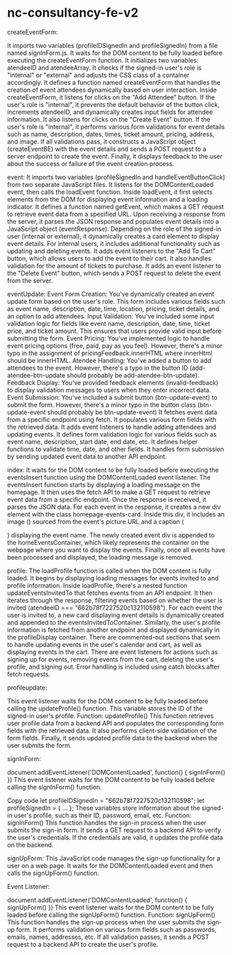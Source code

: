 # nc-consultancy-fe-v2

createEventForm:

It imports two variables (profileIDSignedIn and profileSignedIn) from a file named signInForm.js.
It waits for the DOM content to be fully loaded before executing the createEventForm function.
It initializes two variables: atendeeID and atendeeArray.
It checks if the signed-in user's role is "internal" or "external" and adjusts the CSS class of a container accordingly.
It defines a function named createEventForm that handles the creation of event attendees dynamically based on user interaction.
Inside createEventForm, it listens for clicks on the "Add Attendee" button. If the user's role is "internal", it prevents the default behavior of the button click, increments atendeeID, and dynamically creates input fields for attendee information.
It also listens for clicks on the "Create Event" button. If the user's role is "internal", it performs various form validations for event details such as name, description, dates, times, ticket amount, pricing, address, and image.
If all validations pass, it constructs a JavaScript object (createEventBE) with the event details and sends a POST request to a server endpoint to create the event.
Finally, it displays feedback to the user about the success or failure of the event creation process.

event:
It imports two variables (profileSignedIn and handleEventButtonClick) from two separate JavaScript files.
It listens for the DOMContentLoaded event, then calls the loadEvent function.
Inside loadEvent, it first selects elements from the DOM for displaying event information and a loading indicator.
It defines a function named getEvent, which makes a GET request to retrieve event data from a specified URL.
Upon receiving a response from the server, it parses the JSON response and populates event details into a JavaScript object (eventResponse).
Depending on the role of the signed-in user (internal or external), it dynamically creates a card element to display event details.
For internal users, it includes additional functionality such as updating and deleting events.
It adds event listeners to the "Add To Cart" button, which allows users to add the event to their cart. It also handles validation for the amount of tickets to purchase.
It adds an event listener to the "Delete Event" button, which sends a POST request to delete the event from the server.

eventUpdate:
Event Form Creation: You've dynamically created an event update form based on the user's role. This form includes various fields such as event name, description, date, time, location, pricing, ticket details, and an option to add attendees.
Input Validation: You've included some input validation logic for fields like event name, description, date, time, ticket price, and ticket amount. This ensures that users provide valid input before submitting the form.
Event Pricing: You've implemented logic to handle event pricing options (free, paid, pay as you feel). However, there's a minor typo in the assignment of pricingFeedback.innerHTML where innerHtml should be innerHTML.
Atendee Handling: You've added a button to add attendees to the event. However, there's a typo in the button ID (add-atendee-btn-update should probably be add-atendee-btn-update).
Feedback Display: You've provided feedback elements (invalid-feedback) to display validation messages to users when they enter incorrect data.
Event Submission: You've included a submit button (btn-update-event) to submit the form. However, there's a minor typo in the button class (btn-update-event should probably be btn-update-event)
It fetches event data from a specific endpoint using fetch.
It populates various form fields with the retrieved data.
It adds event listeners to handle adding attendees and updating events.
It defines form validation logic for various fields such as event name, description, start date, end date, etc.
It defines helper functions to validate time, date, and other fields.
It handles form submission by sending updated event data to another API endpoint.

index:
It waits for the DOM content to be fully loaded before executing the eventsInsert function using the DOMContentLoaded event listener.
The eventsInsert function starts by displaying a loading message on the homepage.
It then uses the fetch API to make a GET request to retrieve event data from a specific endpoint.
Once the response is received, it parses the JSON data.
For each event in the response, it creates a new div element with the class homepage-events-card. Inside this div, it includes an image (<img>) sourced from the event's picture URL and a caption (<figcaption>) displaying the event name.
The newly created event div is appended to the homeEventsContainer, which likely represents the container on the webpage where you want to display the events.
Finally, once all events have been processed and displayed, the loading message is removed.

profile:
The loadProfile function is called when the DOM content is fully loaded. It begins by displaying loading messages for events invited to and profile information.
Inside loadProfile, there's a nested function updateEventsInvitedTo that fetches events from an API endpoint. It then iterates through the response, filtering events based on whether the user is invited (atendeeID === "662b78f7227520c132110598").
For each event the user is invited to, a new card displaying event details is dynamically created and appended to the eventsInvitedToContainer.
Similarly, the user's profile information is fetched from another endpoint and displayed dynamically in the profileDisplay container.
There are commented-out sections that seem to handle updating events in the user's calendar and cart, as well as displaying events in the cart.
There are event listeners for actions such as signing up for events, removing events from the cart, deleting the user's profile, and signing out.
Error handling is included using catch blocks after fetch requests.

profileupdate: 

This event listener waits for the DOM content to be fully loaded before calling the updateProfile() function.
This variable stores the ID of the signed-in user's profile.
Function: updateProfile()
This function retrieves user profile data from a backend API and populates the corresponding form fields with the retrieved data.
It also performs client-side validation of the form fields.
Finally, it sends updated profile data to the backend when the user submits the form.


signInForm:

document.addEventListener('DOMContentLoaded', function() {
    signInForm()
})
This event listener waits for the DOM content to be fully loaded before calling the signInForm() function.

Copy code
let profileIDSignedIn = "662b78f7227520c132110598";
let profileSignedIn = { ... };
These variables store information about the signed-in user's profile, such as their ID, password, email, etc.
Function: signInForm()
This function handles the sign-in process when the user submits the sign-in form.
It sends a GET request to a backend API to verify the user's credentials.
If the credentials are valid, it updates the profile data on the backend.

signUpForm: 
This JavaScript code manages the sign-up functionality for a user on a web page. It waits for the DOMContentLoaded event and then calls the signUpForm() function.

Event Listener:

document.addEventListener('DOMContentLoaded', function() {
    signUpForm() 
})
This event listener waits for the DOM content to be fully loaded before calling the signUpForm() function.
Function: signUpForm()
This function handles the sign-up process when the user submits the sign-up form.
It performs validation on various form fields such as passwords, emails, names, addresses, etc.
If all validation passes, it sends a POST request to a backend API to create the user's profile.